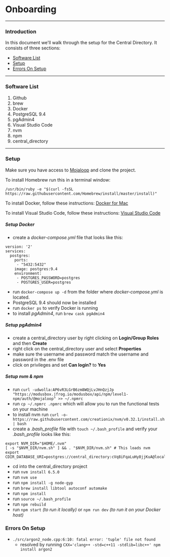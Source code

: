 # Onboarding
***
### Introduction 
In this document we'll walk through the setup for the Central Directory. It consists of three sections:

* [Software List](#software-list)
* [Setup](#setup)
* [Errors On Setup](#errors-on-setup)

***

### Software List
1. Github
2. brew
3. Docker
4. PostgreSQL 9.4
5. pgAdmin4
6. Visual Studio Code
7. nvm
8. npm
9. central_directory

***

### Setup
Make sure you have access to [Mojaloop](https://github.com/mojaloop/central-directory) and clone the project.

To install Homebrew run this in a terminal window:
```
/usr/bin/ruby -e "$(curl -fsSL https://raw.githubusercontent.com/Homebrew/install/master/install)"
```

To install Docker, follow these instructions: [Docker for Mac](https://docs.docker.com/docker-for-mac/)

To install Visual Studio Code, follow these instructions: [Visual Studio Code](http://code.visualstudio.com)

##### Setup Docker
* create a *docker-compose.yml* file that looks like this:
```
version: '2'
services:
  postgres:
    ports:
     - "5432:5432"
    image: postgres:9.4
    environment:
     - POSTGRES_PASSWORD=postgres
     - POSTGRES_USER=postgres
```
* run `docker-compose up -d` from the folder where *docker-compose.yml* is located.
* PostgreSQL 9.4 should now be installed
* run `docker ps` to verify Docker is running
* to install *pgAdmin4*, run `brew cask pgAdmin4`

##### Setup pgAdmin4
* create a central_directory user by right clicking on **Login/Group Roles** and then **Create**
* right click on the central_directory user and select **Properties**
* make sure the username and password match the username and password in the .env file
* click on privileges and set **Can login?** to **Yes**

##### Setup nvm & npm
* run `curl -udwolla:AP6vR3LGrB6zm8WQjLvJHnQzjJp "https://modusbox.jfrog.io/modusbox/api/npm/level1-npm/auth/@mojaloop" >> ~/.npmrc`
* run `cp ~/.npmrc .npmrc` which will allow you to run the functional tests on your machine
* to install nvm run `curl -o- https://raw.githubusercontent.com/creationix/nvm/v0.32.1/install.sh | bash`
* create a *.bash_profile* file with `touch ~/.bash_profile` and verify your *.bash_profile* looks like this:
```
export NVM_DIR="$HOME/.nvm"
[ -s "$NVM_DIR/nvm.sh" ] && . "$NVM_DIR/nvm.sh" # This loads nvm
export CDIR_DATABASE_URI=postgres://central_directory:cVq8iFqaLuHy8jjKuA@localhost:5432/central_directory
```

* cd into the central_directory project
* run `nvm install 6.5.0`
* run `nvm use`
* run `npm install -g node-gyp`
* run `brew install libtool autoconf automake`
* run `npm install`
* run `source ~/.bash_profile`
* run `npm rebuild`
* run `npm start` *(to run it locally)* or `npm run dev` *(to run it on your Docker host)*

### Errors On Setup
* `./src/argon2_node.cpp:6:10: fatal error: 'tuple' file not found` 
  - resolved by running `CXX='clang++ -std=c++11 -stdlib=libc++' npm install argon2`
